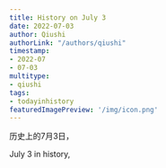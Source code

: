 ```yaml
---
title: History on July 3
date: 2022-07-03
author: Qiushi 
authorLink: "/authors/qiushi"
timestamp: 
- 2022-07
- 07-03
multitype: 
- qiushi
tags: 
- todayinhistory
featuredImagePreview: '/img/icon.png'
---
```









历史上的7月3日，

July 3 in history, 

<!--more-->

